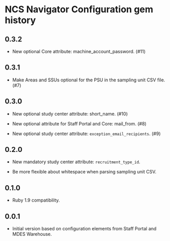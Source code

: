 NCS Navigator Configuration gem history
=======================================

0.3.2
-----

- New optional Core attribute: machine_account_password.  (#11)

0.3.1
-----

- Make Areas and SSUs optional for the PSU in the sampling unit CSV
  file. (#7)

0.3.0
-----

- New optional study center attribute: short_name. (#10)

- New optional attribute for Staff Portal and Core: mail_from. (#8)

- New optional study center attribute: `exception_email_recipients`. (#9)

0.2.0
-----

- New mandatory study center attribute: `recruitment_type_id`.

- Be more flexible about whitespace when parsing sampling unit CSV.

0.1.0
-----

- Ruby 1.9 compatibility.

0.0.1
-----

- Initial version based on configuration elements from Staff Portal
  and MDES Warehouse.
